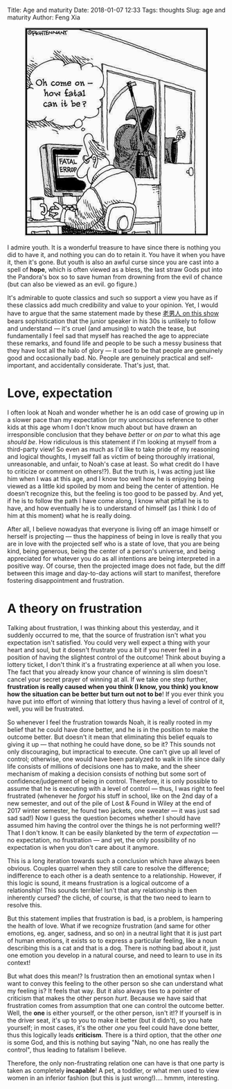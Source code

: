 Title: Age and maturity
Date: 2018-01-07 12:33
Tags: thoughts
Slug: age and maturity
Author: Feng Xia

<figure class="col l6 m6 s12">
  <img src="/images/funny/fatal.jpg"/>
</figure>


I admire youth. It is a wonderful treasure to have since there is
nothing you did to have it, and nothing you can do to retain it. You
have it when you have it, then it's gone. But youth is also an awful
curse since you are cast into a spell of **hope**, which is often
viewed as a bless, the last straw Gods put into the Pandora's box so
to save human from drowning from the evil of chance (but can also be
viewed as an evil. go figure.)

It's admirable to quote classics and such so support a view you have
as if these classics add much credibility and value to your
opinion. Yet, I would have to argue that the same statement made by
these [老男人 on this show][1] bears sophistication that the junior
speaker in his 30s is unlikely to follow and understand &mdash; it's
cruel (and amusing) to watch the tease, but fundamentally I feel sad
that myself has reached the age to appreciate these remarks, and found
life and people to be such a messy business that they have lost all
the halo of glory &mdash; it used to be that people are genuinely good
and occasionally bad. No. People are genuinely practical and
self-important, and accidentally considerate. That's just, that.

[1]: https://www.youtube.com/watch?v=eA7rKZbF_RI&index=1&list=PLATwx1z00HseXmeCbjbJRkaVO3088hC_A

# Love, expectation

I often look at Noah and wonder whether he is an odd case of growing
up in a slower pace than my expectation (or my unconscious reference
to other kids at this age whom I don't know much about but have drawn
an irresponsible conclusion that they behave _better_ or _on par_ to
what this age _should be_. How ridiculous is this statement if I'm
looking at myself from a third-party view! So even as much as I'd like
to take pride of my reasoning and logical thoughts, I myself fall as
victim of being thoroughly irrational, unreasonable, and unfair, to
Noah's case at least. So what credit do I have to criticize or comment
on others!?). But the truth is, I was acting just like him when I was
at this age, and I know too well how he is enjoying being viewed as a
little kid spoiled by mom and being the center of attention. He
doesn't recognize this, but the feeling is too good to be passed
by. And yet, if he is to follow the path I have come along, I know
what pitfall he is to have, and how eventually he is to understand of
himself (as I think I do of him at this moment) what he is really
doing.

After all, I believe nowadyas that everyone is living off an image
himself or herself is projecting &mdash; thus the happiness of being
in love is really that you are in love with the projected self who is
a state of love, that you are being kind, being generous, being the
center of a person's universe, and being appreciated for whatever you
do as all intentions are being interpreted in a positive way. Of
course, then the projected image does not fade, but the diff between
this image and day-to-day actions will start to manifest, therefore
fostering disappointment and frustration.

# A theory on frustration

Talking about frustration, I was thinking about this yesterday, and it
suddenly occurred to me, that the source of frustration isn't what you
expectation isn't satisfied. You could very well expect a thing with
your heart and soul, but it doesn't frustrate you a bit if you never
feel in a position of having the slightest control of the outcome!
Think about buying a lottery ticket, I don't think it's a frustrating
experience at all when you lose. The fact that you already know your
chance of winning is slim doesn't cancel your secret prayer of winning
at all. If we take one step further, **frustration is really caused
when you think (I know, you think) you know how the situation can be
better but turn out not to be**! If you ever think you have put into
effort of winning that lottery thus having a level of control of it,
well, you will be frustrated.

So whenever I feel the frustration towards Noah, it is really rooted
in my belief that he could have done better, and he is in the position
to make the outcome better. But doesn't it mean that eliminating this
belief equals to giving it up &mdash; that nothing he could have done,
so be it? This sounds not only discouraging, but impractical to
execute. One can't give up all level of control; otherwise, one would
have been paralyzed to walk in life since daily life consists of
millions of decisions one has to make, and the sheer mechanism of
making a decision consists of nothing but some sort of
confidence/judgement of being in control. Therefore, it is only
possible to assume that he is executing with a level of control
&mdash; thus, I was right to feel frustrated (whenever he _forgot_ his
stuff in school, like on the 2nd day of a new semester, and out of the
pile of Lost & Found in Wiley at the end of 2017 winter semester, he
found two jackets, one sweater &mdash; it was just sad sad sad!) Now I
guess the question becomes whether I should have assumed him having
the control over the things he is not performing well!? That I don't
know. It can be easily blanketed by the term of _expectation_
&mdash; no expectation, no frustration &mdash; and yet, the only
possibility of no expectation is when you don't care about it anymore.

This is a long iteration towards such a conclusion which have always
been obvious. Couples quarrel when they still care to resolve the
difference; indifference to each other is a death sentence to a
relationship. However, if this logic is sound, it means frustration is
a logical outcome of a relationship! This sounds terrible! Isn't that
any relationship is then inherently cursed? the cliché, of course, is
that the two need to learn to resolve this.

But this statement implies that frustration is bad, is a problem, is
hampering the health of love. What if we recognize frustration (and
same for other emotions, eg. anger, sadness, and so on) in a neutral
light that it is just part of human emotions, it exists so to express
a particular feeling, like a noun describing this is a cat and that is
a dog. There is nothing bad about it, just one emotion you develop in
a natural course, and need to learn to use in its context!

But what does this mean!? Is frustration then an emotional syntax when
I want to convey this feeling to the other person so she can
understand what my feeling is? It feels that way. But it also always
ties to a pointer of criticism that makes the other person
_hurt_. Because we have said that frustration comes from assumption
that one can control the outcome better. Well, the **one** is either
yourself, or the other person, isn't it!? If yourself is in the driver
seat, it's up to you to make it better (but it didn't), so you hate
yourself; in most cases, it's the other _one_ you feel could have done
better, thus this logically leads **criticism**. There is a third
option, that the other _one_ is some God, and this is nothing but
saying "Nah, no one has really the control", thus leading to fatalism
I believe.

Therefore, the only non-frustrating relation one can have is that one
party is taken as completely **incapable**! A pet, a toddler, or what
men used to view women in an inferior fashion (but this is just
wrong!).... hmmm, interesting.


